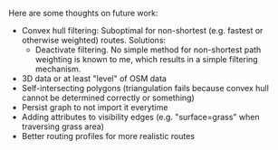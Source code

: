 Here are some thoughts on future work:

* Convex hull filtering: Suboptimal for non-shortest (e.g. fastest or otherwise weighted) routes. Solutions:
    * Deactivate filtering. No simple method for non-shortest path weighting is known to me, which results in a simple filtering mechanism.
* 3D data or at least "level" of OSM data
* Self-intersecting polygons (triangulation fails because convex hull cannot be determined correctly or something)
* Persist graph to not import it everytime
* Adding attributes to visibility edges (e.g. "surface=grass" when traversing grass area)
* Better routing profiles for more realistic routes
